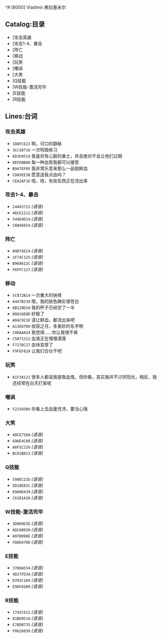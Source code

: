 ^# [8000] Vladimir:弗拉基米尔

## Catalog:目录
* [攻击英雄
* [攻击1-4、暴击
* [阵亡
* [移动
* [玩笑
* [嘲讽
* [大笑
* [Q技能
* [W技能-激活完毕
* [E技能
* [R技能

## Lines:台词
### **攻击英雄**
- `1D8FCE22` 啊，可口的静脉
- `3CC38716` 一次吮吸练习
- `6D1D4519` 我喜欢有心脏的勇士，并且绝对不会让他们过期
- `8EF60B08` 每一种血型我都可以接受
- `B947EF05` 我非常乐意来那么一品脱鲜血
- `CDA5EE3B` 愿意送我点血吗？
- `CEA2AF1E` 唔，唔，有些东西正在流出来

### **攻击1-4、暴击**
- `24403715` *(语音)*
- `46CE1212` *(语音)*
- `544D4D14` *(语音)*
- `C6B46819` *(语音)*

### **阵亡**
- `09D75E24` *(语音)*
- `1F74C125` *(语音)*
- `B96A613C` *(语音)*
- `F6FFC127` *(语音)*

### **移动**
- `5C872B14` 一次重大的抉择
- `6447B239` 嗯，我的肤色确实很苍白
- `6B128D10` 我的杯子已经空了一半
- `80A16E0D` 好极了
- `A04C921E` 请让鲜血，都流出来吧
- `A13ED708` 收获之月，多美妙的名字啊
- `C0DAAA34` 我觉得……你让我很不爽
- `C5871312` 血液正在慢慢滴落
- `F727DC27` 血块变厚了
- `F9FEF82A` 让我们合伙干吧

### **玩笑**
- `A1F3A121` 很多人都说我是吸血鬼，但你看，其实我并不讨厌阳光，相反，我还经常在白天打架呢

### **嘲讽**
- `F2150306` 你看上去血量充沛，要当心哦

### **大笑**
- `48CE710A` *(语音)*
- `696E4C08` *(语音)*
- `A6F5C226` *(语音)*
- `BC81B823` *(语音)*

### **Q技能**
- `598EC21E` *(语音)*
- `5D10E81C` *(语音)*
- `69A06439` *(语音)*
- `C61B1A38` *(语音)*

### **W技能-激活完毕**
- `3D089D3E` *(语音)*
- `6DC68030` *(语音)*
- `A97B990E` *(语音)*
- `FD6D4708` *(语音)*

### **E技能**
- `37D0A534` *(语音)*
- `4D27FD3A` *(语音)*
- `D703C104` *(语音)*
- `E9AF8109` *(语音)*

### **R技能**
- `1742C612` *(语音)*
- `81BD9510` *(语音)*
- `E70DB735` *(语音)*
- `F8626030` *(语音)*